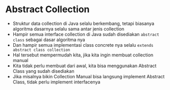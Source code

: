 # Abstract Collection

- Struktur data collection di Java selalu berkembang, tetapi biasanya algoritma dasarnya selalu sama antar jenis collection
- Hampir semua interface collection di Java sudah disediakan `abstract class` sebagai dasar algoritma nya
- Dan hampir semua implementasi class concrete nya selalu `extends abstract class collection`
- Hal tersebut mempermudah kita, jika kita ingin membuat collection manual 
- Kita tidak perlu membuat dari awal, kita bisa menggunakan Abstract Class yang sudah disediakan 
- Jika misalnya bikin Collection Manual bisa langsung implement Abstract Class, tidak perlu implement interfacenya
